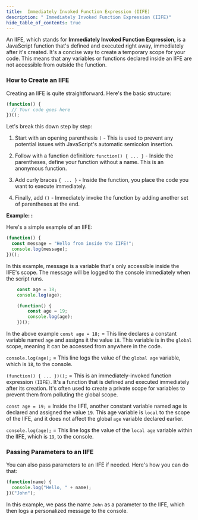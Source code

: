 ```yaml
---
title:  Immediately Invoked Function Expression (IIFE)
description: " Immediately Invoked Function Expression (IIFE)"
hide_table_of_contents: true
---
```


An IIFE, which stands for **Immediately Invoked Function Expression**, is a JavaScript function that's defined and executed right away, immediately after it's created. It's a concise way to create a temporary scope for your code. This means that any variables or functions declared inside an IIFE are not accessible from outside the function.

### How to Create an IIFE

Creating an IIFE is quite straightforward. Here's the basic structure:

```js
(function() {
  // Your code goes here
})();   
```

Let's break this down step by step:

1. Start with an opening parenthesis `(` - This is used to prevent any potential issues with JavaScript's automatic semicolon insertion.

2. Follow with a function definition: `function() { ... }` - Inside the parentheses, define your function without a name. This is an anonymous function.

3. Add curly braces `{ ... }` - Inside the function, you place the code you want to execute immediately.

4. Finally, add `()` - Immediately invoke the function by adding another set of parentheses at the end.

**Example: :**

Here's a simple example of an IIFE:

```js
(function() {
  const message = "Hello from inside the IIFE!";
  console.log(message);
})();
```

In this example, message is a variable that's only accessible inside the IIFE's scope. The message will be logged to the console immediately when the script runs.

```js
    const age = 18;
    console.log(age);

    (function() {
        const age = 19;
        console.log(age);
    })();
```

In the above example `const age = 18;` = This line declares a constant variable named `age` and assigns it the value `18`. This variable is in the `global` scope, meaning it can be accessed from anywhere in the code.

`console.log(age);` = This line logs the value of the `global age` variable, which is `18`, to the console.

`(function() { ... })();` = This is an immediately-invoked function expression `(IIFE)`. It's a function that is defined and executed immediately after its creation. It's often used to create a private scope for variables to prevent them from polluting the global scope.

`const age = 19;` = Inside the IIFE, another constant variable named age is declared and assigned the value `19`. This age variable is `local` to the scope of the IIFE, and it does not affect the global `age` variable declared earlier.

`console.log(age);` = This line logs the value of the `local age` variable within the IIFE, which is `19`, to the console.

### Passing Parameters to an IIFE

You can also pass parameters to an IIFE if needed. Here's how you can do that:

```js
(function(name) {
  console.log("Hello, " + name);
})("John");
```

In this example, we pass the name `John` as a parameter to the IIFE, which then logs a personalized message to the console.